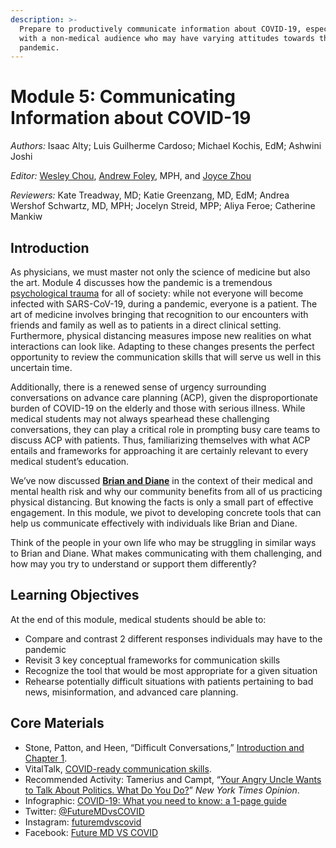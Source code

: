 ```yaml
---
description: >-
  Prepare to productively communicate information about COVID-19, especially
  with a non-medical audience who may have varying attitudes towards the
  pandemic.
---
```


# Module 5: Communicating Information about COVID-19

_Authors:_ Isaac Alty; Luis Guilherme Cardoso; Michael Kochis, EdM; Ashwini Joshi

_Editor:_ [Wesley Chou](mailto:wesley_chou@hms.harvard.edu), [Andrew Foley](mailto:andrew_folely@hms.harvard.edu), MPH, and [Joyce Zhou](mailto:joyce_zhou@hms.harvard.edu)

_Reviewers:_ Kate Treadway, MD; Katie Greenzang, MD, EdM; Andrea Wershof Schwartz, MD, MPH; Jocelyn Streid, MPP; Aliya Feroe; Catherine Mankiw

## Introduction

As physicians, we must master not only the science of medicine but also the art. Module 4 discusses how the pandemic is a tremendous [psychological trauma](https://curriculum.covidstudentresponse.org/module-4-mental-health-in-the-time-of-covid-19/evolving-clinical-practices-in-mental-healthcare#trauma-informed-care-and-universal-precautions) for all of society: while not everyone will become infected with SARS-CoV-19, during a pandemic, everyone is a patient. The art of medicine involves bringing that recognition to our encounters with friends and family as well as to patients in a direct clinical setting. Furthermore, physical distancing measures impose new realities on what interactions can look like. Adapting to these changes presents the perfect opportunity to review the communication skills that will serve us well in this uncertain time.

Additionally, there is a renewed sense of urgency surrounding conversations on advance care planning \(ACP\), given the disproportionate burden of COVID-19 on the elderly and those with serious illness. While medical students may not always spearhead these challenging conversations, they can play a critical role in prompting busy care teams to discuss ACP with patients. Thus, familiarizing themselves with what ACP entails and frameworks for approaching it are certainly relevant to every medical student’s education.

We’ve now discussed [**Brian and Diane**](https://curriculum.covidstudentresponse.org/curriculum-overview/cases) in the context of their medical and mental health risk and why our community benefits from all of us practicing physical distancing. But knowing the facts is only a small part of effective engagement. In this module, we pivot to developing concrete tools that can help us communicate effectively with individuals like Brian and Diane.

Think of the people in your own life who may be struggling in similar ways to Brian and Diane. What makes communicating with them challenging, and how may you try to understand or support them differently?

##  **Learning Objectives**

At the end of this module, medical students should be able to:

* Compare and contrast 2 different responses individuals may have to the pandemic
* Revisit 3 key conceptual frameworks for communication skills
* Recognize the tool that would be most appropriate for a given situation
* Rehearse potentially difficult situations with patients pertaining to bad news, misinformation, and advanced care planning.

## Core Materials

* Stone, Patton, and Heen, “Difficult Conversations,” [Introduction and Chapter 1](https://drive.google.com/file/d/1S-R5-b5lSgOvQqO4OJqCWMrEHFzPKZzS/view?usp=sharing).
* VitalTalk, [COVID-ready communication skills](https://docs.google.com/document/d/1uSh0FeYdkGgHsZqem552iC0KmXIgaGKohl7SoeY2UXQ/mobilebasic).
* Recommended Activity: Tamerius and Campt, “[Your Angry Uncle Wants to Talk About Politics. What Do You Do?](https://www.nytimes.com/interactive/2019/11/26/opinion/family-holiday-talk-impeachment.html)” _New York Times Opinion_.
* Infographic: [COVID-19: What you need to know: a 1-page guide](https://drive.google.com/file/d/1DhgIqGB7MNaK8LCH5_M2oew2N0oGPFnD/view?usp=sharing)
* Twitter: [@FutureMDvsCOVID](https://twitter.com/FutureMDvsCOVID)
* Instagram: [futuremdvscovid](https://www.instagram.com/futuremdvscovid/)
* Facebook: [Future MD VS COVID](https://www.facebook.com/futureMDvsCOVID/)

